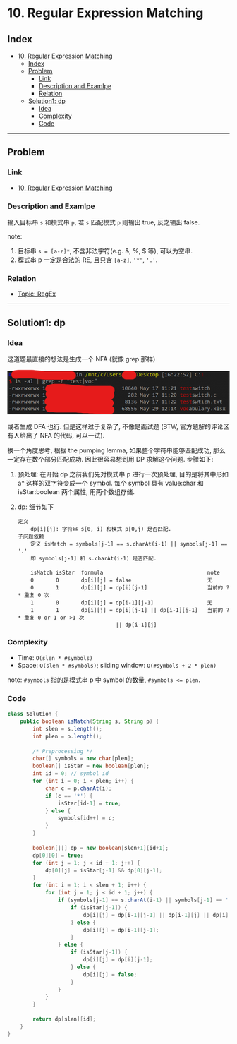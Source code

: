 # 10. Regular Expression Matching

## Index

- [10. Regular Expression Matching](#10-regular-expression-matching)
  - [Index](#index)
  - [Problem](#problem)
    - [Link](#link)
    - [Description and Examlpe](#description-and-examlpe)
    - [Relation](#relation)
  - [Solution1: dp](#solution1-dp)
    - [Idea](#idea)
    - [Complexity](#complexity)
    - [Code](#code)

----

## Problem

### Link

- [10. Regular Expression Matching][1]

### Description and Examlpe

输入目标串 `s` 和模式串 `p`, 若 `s` 匹配模式 `p` 则输出 true, 反之输出 false.

note:

1. 目标串 `s = [a-z]*`, 不含非法字符(e.g. &, %, $ 等), 可以为空串.
2. 模式串 p 一定是合法的 RE, 且只含 `[a-z]`, `'*'`, `'.'`.

### Relation

- [Topic: RegEx][2]

----

## Solution1: dp

### Idea

这道题最直接的想法是生成一个 NFA (就像 grep 那样)

![11.figure1.png][3]

或者生成 DFA 也行. 但是这样过于复杂了, 不像是面试题 (BTW, 官方题解的评论区有人给出了 NFA 的代码, 可以一试).

换一个角度思考, 根据 the pumping lemma, 如果整个字符串能够匹配成功, 那么一定存在数个部分匹配成功. 因此很容易想到用 DP 求解这个问题. 步骤如下:

1. 预处理: 在开始 dp 之前我们先对模式串 p 进行一次预处理, 目的是将其中形如 a* 这样的双字符变成一个 symbol. 每个 symbol 具有 value:char 和 isStar:boolean 两个属性, 用两个数组存储.
2. dp: 细节如下

    ```nohighlight
    定义
        dp[i][j]: 字符串 s[0, i) 和模式 p[0,j) 是否匹配.
    子问题依赖
        定义 isMatch = symbols[j-1] == s.charAt(i-1) || symbols[j-1] == '.'
        即 symbols[j-1] 和 s.charAt(i-1) 是否匹配.

        isMatch isStar  formula                                 note
        0       0       dp[i][j] = false                        无
        0       1       dp[i][j] = dp[i][j-1]                   当前的 ?* 重复 0 次
        1       0       dp[i][j] = dp[i-1][j-1]                 无
        1       1       dp[i][j] = dp[i][j-1] || dp[i-1][j-1]   当前的 ?* 重复 0 or 1 or >1 次
                                   || dp[i-1][j]
    ```

### Complexity

- Time: `O(slen * #symbols)`
- Space: `O(slen * #symbols)`; sliding window: `O(#symbols + 2 * plen)`

note: `#symbols` 指的是模式串 p 中 symbol 的数量, `#symbols <= plen`.

### Code

```java
class Solution {
    public boolean isMatch(String s, String p) {
        int slen = s.length();
        int plen = p.length();

        /* Preprocessing */
        char[] symbols = new char[plen];
        boolean[] isStar = new boolean[plen];
        int id = 0; // symbol id
        for (int i = 0; i < plen; i++) {
            char c = p.charAt(i);
            if (c == '*') {
                isStar[id-1] = true;
            } else {
                symbols[id++] = c;
            }
        }

        boolean[][] dp = new boolean[slen+1][id+1];
        dp[0][0] = true;
        for (int j = 1; j < id + 1; j++) {
            dp[0][j] = isStar[j-1] && dp[0][j-1];
        }
        for (int i = 1; i < slen + 1; i++) {
            for (int j = 1; j < id + 1; j++) {
                if (symbols[j-1] == s.charAt(i-1) || symbols[j-1] == '.') {
                    if (isStar[j-1]) {
                        dp[i][j] = dp[i-1][j-1] || dp[i-1][j] || dp[i][j-1];
                    } else {
                        dp[i][j] = dp[i-1][j-1];
                    }
                } else {
                    if (isStar[j-1]) {
                        dp[i][j] = dp[i][j-1];
                    } else {
                        dp[i][j] = false;
                    }
                }
            }
        }

        return dp[slen][id];
    }
}
```

[1]: https://leetcode.com/problems/regular-expression-matching/
[2]: ../topics/regex.md
[3]: ./images/10.figure1.png
